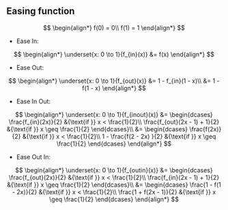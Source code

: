 ## Easing function

$$
\begin{align*}
    f(0) = 0\\
    f(1) = 1
\end{align*}
$$

- Ease In:

$$
\begin{align*}
    \underset{x: 0 \to 1}{f_{in}(x)} &= f(x)
\end{align*}
$$

- Ease Out:

$$
\begin{align*}
    \underset{x: 0 \to 1}{f_{out}(x)}
        &= 1 - f_{in}(1 - x)\\
        &= 1 - f(1 - x)
\end{align*}
$$

- Ease In Out:

$$
\begin{align*}
    \underset{x: 0 \to 1}{f_{inout}(x)}
        &= \begin{dcases}
            \frac{f_{in}(2x)}{2} &{\text{if }} x < \frac{1}{2}\\
            \frac{f_{out}(2x - 1) + 1}{2} &{\text{if }} x \geq \frac{1}{2}
        \end{dcases}\\
        &= \begin{dcases}
            \frac{f(2x)}{2} &{\text{if }} x < \frac{1}{2}\\
            1 - \frac{f(2 - 2x) }{2} &{\text{if }} x \geq \frac{1}{2}
        \end{dcases}
\end{align*}
$$

- Ease Out In:

$$
\begin{align*}
    \underset{x: 0 \to 1}{f_{outin}(x)}
        &= \begin{dcases}
            \frac{f_{out}(2x)}{2} &{\text{if }} x < \frac{1}{2}\\
            \frac{f_{in}(2x - 1) + 1}{2} &{\text{if }} x \geq \frac{1}{2}
        \end{dcases}\\
        &= \begin{dcases}
            \frac{1 - f(1 - 2x)}{2} &{\text{if }} x < \frac{1}{2}\\
            \frac{1 + f(2x - 1)}{2} &{\text{if }} x \geq \frac{1}{2}
        \end{dcases}
\end{align*}
$$
